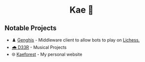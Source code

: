 <h1 align="center"> Kae 🤍 </h1>

<h2 align="left">Notable Projects</h2>
<p><ul>
   <li>♟️ <a href="https://gitlab.com/kaelta/genghist">Genghis</a> - Middleware client to allow bots to play on <a href="lichess.org">Lichess.</li>
  <li>🌧️ <a href="https://soundcloud.com/itskaelta">D33R</a> - Musical Projects</li>
  <li>🌐 <a href="https://nataziel.nexus">Kaeforest</a> - My personal website</li>
</ul></p>
